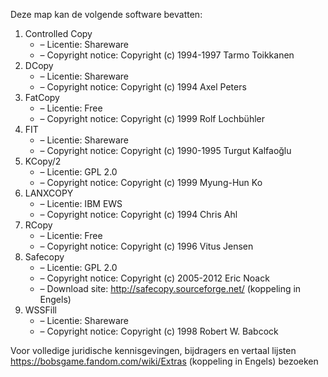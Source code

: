 ﻿Deze map kan de volgende software bevatten:

1. Controlled Copy
   - – Licentie: Shareware
   - – Copyright notice: Copyright (c) 1994-1997 Tarmo Toikkanen
2. DCopy
   - – Licentie: Shareware
   - – Copyright notice: Copyright (c) 1994 Axel Peters
3. FatCopy
   - – Licentie: Free
   - – Copyright notice: Copyright (c) 1999 Rolf Lochbühler
4. FIT
   - – Licentie: Shareware
   - – Copyright notice: Copyright (c) 1990-1995 Turgut Kalfaoğlu
5. KCopy/2
   - – Licentie: GPL 2.0
   - – Copyright notice: Copyright (c) 1999 Myung-Hun Ko
6. LANXCOPY
   - – Licentie: IBM EWS
   - – Copyright notice: Copyright (c) 1994 Chris Ahl
7. RCopy
   - – Licentie: Free
   - – Copyright notice: Copyright (c) 1996 Vitus Jensen
8. Safecopy
   - – Licentie: GPL 2.0
   - – Copyright notice: Copyright (c) 2005-2012 Eric Noack
   - – Download site: http://safecopy.sourceforge.net/ (koppeling in Engels)
9. WSSFill
   - – Licentie: Shareware
   - – Copyright notice: Copyright (c) 1998 Robert W. Babcock

Voor volledige juridische kennisgevingen, bijdragers en vertaal lijsten https://bobsgame.fandom.com/wiki/Extras (koppeling in Engels) bezoeken
